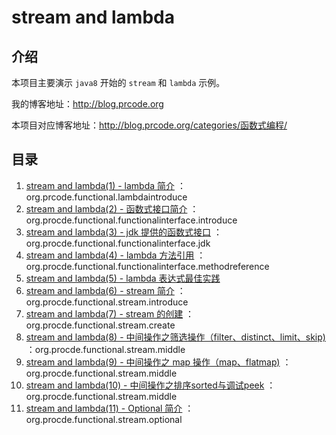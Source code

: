 # stream and lambda

## 介绍

本项目主要演示 `java8` 开始的 `stream` 和 `lambda` 示例。

我的博客地址：http://blog.prcode.org

本项目对应博客地址：http://blog.prcode.org/categories/函数式编程/

## 目录

1. [stream and lambda(1) - lambda 简介](http://blog.prcode.org/2021/05/stream-and-lambda-1-lambda-intrduce/) ：org.prcode.functional.lambdaintroduce
2. [stream and lambda(2) - 函数式接口简介](http://blog.prcode.org/2021/06/stream-and-lambda-2-functionalinterface-introduce/) ：org.procde.functional.functionalinterface.introduce
3. [stream and lambda(3) - jdk 提供的函数式接口](http://blog.prcode.org/2021/06/stream-and-lambda-3-jdk-functionalinterface/) ：org.procde.functional.functionalinterface.jdk
4. [stream and lambda(4) - lambda 方法引用](http://blog.prcode.org/2021/06/stream-and-lambda-4-method-reference/) ：org.procde.functional.functionalinterface.methodreference
5. [stream and lambda(5) - lambda 表达式最佳实践](http://blog.prcode.org/2021/06/stream-and-lambda-5-best-practice/)
6. [stream and lambda(6) - stream 简介](http://blog.prcode.org/2021/06/stream-and-lambda-6-stream-introduce/) ：org.procde.functional.stream.introduce
7. [stream and lambda(7) - stream 的创建](http://blog.prcode.org/2021/06/stream-and-lambda-7-stream-create/) ：org.procde.functional.stream.create
8. [stream and lambda(8) - 中间操作之筛选操作（filter、distinct、limit、skip)](http://blog.prcode.org/2021/06/stream-and-lambda-8-stream-filter/) ：org.procde.functional.stream.middle
9. [stream and lambda(9) - 中间操作之 map 操作（map、flatmap)](http://blog.prcode.org/2021/06/stream-and-lambda-9-stream-map/) ：org.procde.functional.stream.middle
10. [stream and lambda(10) - 中间操作之排序sorted与调试peek](http://blog.prcode.org/2021/06/stream-and-lambda-10-stream-sort/) ：org.procde.functional.stream.middle
11. [stream and lambda(11) - Optional 简介](http://blog.prcode.org/2021/07/stream-and-lambda-11-optional/) ：org.procde.functional.stream.optional
